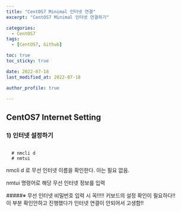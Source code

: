 ```yaml
---
title: "CentOS7 Minimal 인터넷 연결"
excerpt: "CentOS7 Minimal 인터넷 연결하기"

categories:
  - CentOS7
tags:
  - [CentOS7, Github]

toc: true
toc_sticky: true

date: 2022-07-18
last_modified_at: 2022-07-18

author_profile: true

---
```


## CentOS7 Internet Setting

### 1) 인터넷 설정하기
<pre class="black"><code>
  # nmcli d
  # nmtui
</code></pre>
  
nmcli d 로 무선 인터넷 이름을 확인한다. 아는 필요 없음.

nmtui   명령어로 해당 무선 인터넷 정보를 입력

#####※ 무선 인터넷 비밀번호 입력 시 꼭!!!!! 키보드의 설정 확인이 필요하다!!</br>이 부분 확인안하고 진행했다가 인터넷 연결이 안되어서 고생함!!
